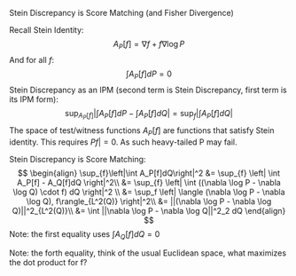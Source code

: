 Stein Discrepancy is Score Matching (and Fisher Divergence)

Recall Stein Identity:
$$
A_P[f] = \nabla f + f \nabla \log P
$$
And for all $f$:
$$
\int A_P[f] dP = 0
$$
Stein Discrepancy as an IPM (second term is Stein Discrepancy, first term is its IPM form):
$$
\sup_{A_P[f]}\left|\int A_P[f]dP - \int A_P[f]dQ\right| = \sup_{f}\left|\int A_P[f]dQ\right|
$$
The space of test/witness functions $A_P[f]$ are functions that satisfy Stein identity. This requires $Pf| = 0$. As such heavy-tailed P may fail.

Stein Discrepancy is Score Matching:
$$
\begin{align}
\sup_{f}\left|\int A_P[f]dQ\right|^2 &= \sup_{f} \left| \int A_P[f] - A_Q[f]dQ \right|^2\\
&= \sup_{f} \left| \int ((\nabla \log P - \nabla \log Q) \cdot f) dQ \right|^2 \\
&= \sup_f \left| \langle (\nabla \log P - \nabla \log Q), f\rangle_{L^2(Q)} \right|^2\\
&= ||(\nabla \log P - \nabla \log Q)||^2_{L^2(Q)}\\
&= \int ||\nabla \log P - \nabla \log Q||^2_2 dQ
\end{align}
$$
Note: the first equality uses $\int A_Q[f]dQ = 0$

Note: the forth equality, think of the usual Euclidean space, what maximizes the dot product for f?